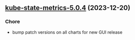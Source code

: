 

## [kube-state-metrics-5.0.4](https://github.com/truecharts/charts/compare/kube-state-metrics-5.0.3...kube-state-metrics-5.0.4) (2023-12-20)

### Chore

- bump patch versions on all charts for new GUI release
  
  